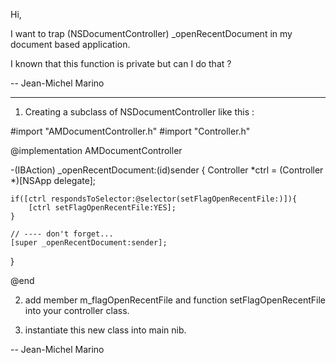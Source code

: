 Hi,

I want to trap (NSDocumentController) _openRecentDocument in my document based application.

I known that this function is private but can I do that ?

-- Jean-Michel Marino

----

1) Creating a subclass of NSDocumentController like this :

    

#import "AMDocumentController.h"
#import "Controller.h"

@implementation AMDocumentController

-(IBAction) _openRecentDocument:(id)sender
{
	Controller *ctrl = (Controller *)[NSApp delegate];
	
	if([ctrl respondsToSelector:@selector(setFlagOpenRecentFile:)]){
		[ctrl setFlagOpenRecentFile:YES];
	}

	// ---- don't forget...
	[super _openRecentDocument:sender];
}

@end



2) add member m_flagOpenRecentFile and function setFlagOpenRecentFile into your controller class.

3) instantiate this new class into main nib.

-- Jean-Michel Marino
